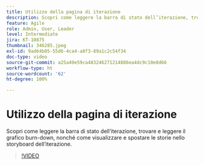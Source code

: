 ```yaml
---
title: Utilizzo della pagina di iterazione
description: Scopri come leggere la barra di stato dell’iterazione, trovare e leggere il grafico burn-down, nonché come visualizzare e spostare le storie nello storyboard dell’iterazione.
feature: Agile
role: Admin, User, Leader
level: Intermediate
jira: KT-10875
thumbnail: 346285.jpeg
exl-id: 9ad64b05-55d6-4ca4-a8f3-89a1c2c54f34
doc-type: video
source-git-commit: a25a49e59ca483246271214886ea4dc9c10e8d66
workflow-type: ht
source-wordcount: '62'
ht-degree: 100%

---
```


# Utilizzo della pagina di iterazione

Scopri come leggere la barra di stato dell’iterazione, trovare e leggere il grafico burn-down, nonché come visualizzare e spostare le storie nello storyboard dell’iterazione.

>[!VIDEO](https://video.tv.adobe.com/v/346285/?quality=12&learn=on)
